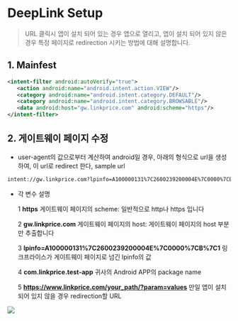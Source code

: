 # DeepLink Setup

> URL 클릭시 앱이 설치 되어 있는 경우 앱으로 열리고, 앱이 설치 되어 있지 않은 경우 특정 페이지로 redirection 시키는 방법에 대해 설명합니다.



## 1. Mainfest

```xml
<intent-filter android:autoVerify="true">
   <action android:name="android.intent.action.VIEW"/>
   <category android:name="android.intent.category.DEFAULT"/>
   <category android:name="android.intent.category.BROWSABLE"/>
   <data android:host="gw.linkprice.com" android:scheme="https"/>
</intent-filter>
```





## 2. 게이트웨이 페이지 수정

* user-agent의 값으로부터 계산하여 android일 경우, 아래의 형식으로 url을 생성하여, 이 url로 redirect 한다, sample url

```html
intent://gw.linkprice.com?lpinfo=A100000131%7C2600239200004E%7C0000%7CB%7C1 #Intent;scheme=https;package=com.linkprice.test- app;S.browser_fallback_url=https://www.linkprice.com/your_path/?param=values;end
```

* 각 변수 설명

  1 **https** 게이트웨이 페이지의 scheme: 일반적으로 http나 https 입니다

  2 **gw.linkprice.com**  게이트웨이 페이지의 host: 게이트웨이 페이지의 host 부분만 추출합니다

  3 **lpinfo=A100000131%7C2600239200004E%7C0000%7CB%7C1** 링크프라이스가 게이트웨이 페이지로 넘긴 lpinfo의 값

  4 **com.linkprice.test-app** 귀사의 Android APP의 package name

  5 **https://www.linkprice.com/your_path/?param=values** 만일 앱이 설치 되어 있지 않을 경우 redirection할 URL
  
  

![](https://github.com/linkprice/MerchantSetup/blob/master/%EC%95%B1%20%EC%85%8B%EC%97%85/%EB%94%A5%EB%A7%81%ED%81%AC/deeplink-explain.png)
